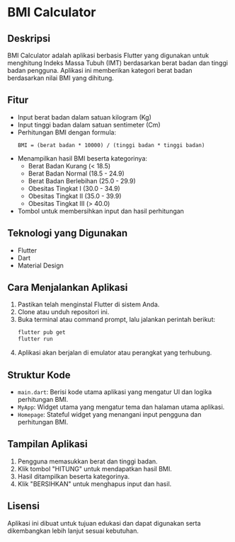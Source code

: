 # BMI Calculator

## Deskripsi
BMI Calculator adalah aplikasi berbasis Flutter yang digunakan untuk menghitung Indeks Massa Tubuh (IMT) berdasarkan berat badan dan tinggi badan pengguna. Aplikasi ini memberikan kategori berat badan berdasarkan nilai BMI yang dihitung.

## Fitur
- Input berat badan dalam satuan kilogram (Kg)
- Input tinggi badan dalam satuan sentimeter (Cm)
- Perhitungan BMI dengan formula:
  ```
  BMI = (berat badan * 10000) / (tinggi badan * tinggi badan)
  ```
- Menampilkan hasil BMI beserta kategorinya:
  - Berat Badan Kurang (< 18.5)
  - Berat Badan Normal (18.5 - 24.9)
  - Berat Badan Berlebihan (25.0 - 29.9)
  - Obesitas Tingkat I (30.0 - 34.9)
  - Obesitas Tingkat II (35.0 - 39.9)
  - Obesitas Tingkat III (> 40.0)
- Tombol untuk membersihkan input dan hasil perhitungan

## Teknologi yang Digunakan
- Flutter
- Dart
- Material Design

## Cara Menjalankan Aplikasi
1. Pastikan telah menginstal Flutter di sistem Anda.
2. Clone atau unduh repositori ini.
3. Buka terminal atau command prompt, lalu jalankan perintah berikut:
   ```sh
   flutter pub get
   flutter run
   ```
4. Aplikasi akan berjalan di emulator atau perangkat yang terhubung.

## Struktur Kode
- `main.dart`: Berisi kode utama aplikasi yang mengatur UI dan logika perhitungan BMI.
- `MyApp`: Widget utama yang mengatur tema dan halaman utama aplikasi.
- `Homepage`: Stateful widget yang menangani input pengguna dan perhitungan BMI.

## Tampilan Aplikasi
1. Pengguna memasukkan berat dan tinggi badan.
2. Klik tombol "HITUNG" untuk mendapatkan hasil BMI.
3. Hasil ditampilkan beserta kategorinya.
4. Klik "BERSIHKAN" untuk menghapus input dan hasil.

## Lisensi
Aplikasi ini dibuat untuk tujuan edukasi dan dapat digunakan serta dikembangkan lebih lanjut sesuai kebutuhan.

